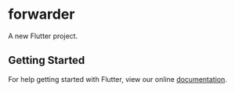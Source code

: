 # forwarder

A new Flutter project.

## Getting Started

For help getting started with Flutter, view our online
[documentation](http://flutter.io/).
